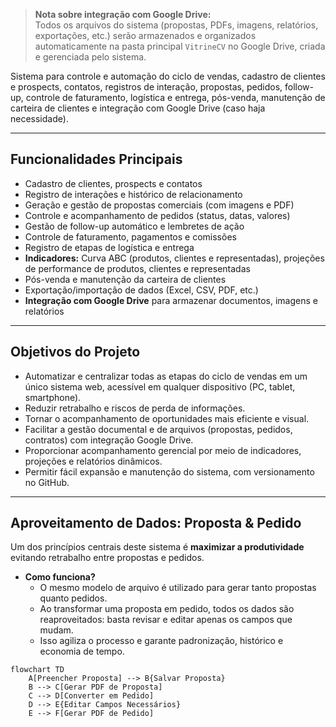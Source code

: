 > **Nota sobre integração com Google Drive:**  
> Todos os arquivos do sistema (propostas, PDFs, imagens, relatórios, exportações, etc.) serão armazenados e organizados automaticamente na pasta principal `VitrineCV` no Google Drive, criada e gerenciada pelo sistema.

Sistema para controle e automação do ciclo de vendas, cadastro de clientes e prospects, contatos, registros de interação, propostas, pedidos, follow-up, controle de faturamento, logística e entrega, pós-venda, manutenção de carteira de clientes e integração com Google Drive (caso haja necessidade).

---

## **Funcionalidades Principais**

- Cadastro de clientes, prospects e contatos
- Registro de interações e histórico de relacionamento
- Geração e gestão de propostas comerciais (com imagens e PDF)
- Controle e acompanhamento de pedidos (status, datas, valores)
- Gestão de follow-up automático e lembretes de ação
- Controle de faturamento, pagamentos e comissões
- Registro de etapas de logística e entrega
- **Indicadores:** Curva ABC (produtos, clientes e representadas), projeções de performance de produtos, clientes e representadas
- Pós-venda e manutenção da carteira de clientes
- Exportação/importação de dados (Excel, CSV, PDF, etc.)
- **Integração com Google Drive** para armazenar documentos, imagens e relatórios

---

## **Objetivos do Projeto**

- Automatizar e centralizar todas as etapas do ciclo de vendas em um único sistema web, acessível em qualquer dispositivo (PC, tablet, smartphone).
- Reduzir retrabalho e riscos de perda de informações.
- Tornar o acompanhamento de oportunidades mais eficiente e visual.
- Facilitar a gestão documental e de arquivos (propostas, pedidos, contratos) com integração Google Drive.
- Proporcionar acompanhamento gerencial por meio de indicadores, projeções e relatórios dinâmicos.
- Permitir fácil expansão e manutenção do sistema, com versionamento no GitHub.

---

## **Aproveitamento de Dados: Proposta & Pedido**

Um dos princípios centrais deste sistema é **maximizar a produtividade** evitando retrabalho entre propostas e pedidos.

- **Como funciona?**
  - O mesmo modelo de arquivo é utilizado para gerar tanto propostas quanto pedidos.
  - Ao transformar uma proposta em pedido, todos os dados são reaproveitados: basta revisar e editar apenas os campos que mudam.
  - Isso agiliza o processo e garante padronização, histórico e economia de tempo.

```mermaid
flowchart TD
    A[Preencher Proposta] --> B{Salvar Proposta}
    B --> C[Gerar PDF de Proposta]
    C --> D[Converter em Pedido]
    D --> E{Editar Campos Necessários}
    E --> F[Gerar PDF de Pedido]

